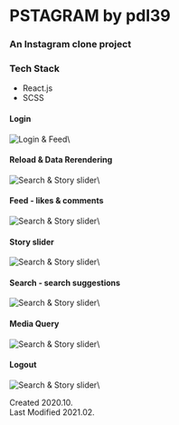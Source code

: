 # PSTAGRAM by pdl39
### An Instagram clone project

### Tech Stack
- React.js
- SCSS

#### Login
![Login & Feed](/assets/gifs/pstagram-login.gif)\

#### Reload & Data Rerendering
![Search & Story slider](/assets/gifs/pstagram-data-reload.gif)\

#### Feed - likes & comments
![Search & Story slider](/assets/gifs/pstagram-likes-and-comments.gif)\

#### Story slider
![Search & Story slider](/assets/gifs/pstagram-storyslider.gif)\

#### Search - search suggestions
![Search & Story slider](/assets/gifs/pstagram-search.gif)\

#### Media Query
![Search & Story slider](/assets/gifs/pstagram-mediaquery.gif)\

#### Logout
![Search & Story slider](/assets/gifs/pstagram-logout.gif)\

Created 2020.10.\
Last Modified 2021.02.

